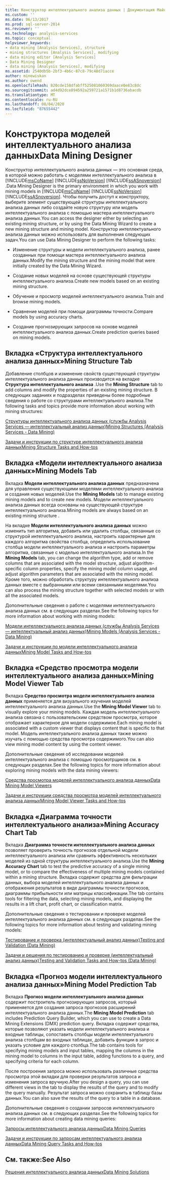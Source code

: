 ```yaml
---
title: Конструктор интеллектуального анализа данных | Документация Майкрософт
ms.custom: ''
ms.date: 06/13/2017
ms.prod: sql-server-2014
ms.reviewer: ''
ms.technology: analysis-services
ms.topic: conceptual
helpviewer_keywords:
- data mining [Analysis Services], structure
- mining structures [Analysis Services], modifying
- data mining editor [Analysis Services]
- Data Mining Designer
- data mining [Analysis Services], modifying
ms.assetid: 2540db5b-2bf3-4b6c-87c8-79c48d71acce
author: minewiskan
ms.author: owend
ms.openlocfilehash: 820cde158dfabff525081060369daace0e83c8dc
ms.sourcegitcommit: ad4d92dce894592a259721a1571b1d8736abacdb
ms.translationtype: MT
ms.contentlocale: ru-RU
ms.lasthandoff: 08/04/2020
ms.locfileid: "87655442"
---
```

# <a name="data-mining-designer"></a><span data-ttu-id="9a835-102">Конструктора моделей интеллектуального анализа данных</span><span class="sxs-lookup"><span data-stu-id="9a835-102">Data Mining Designer</span></span>
  <span data-ttu-id="9a835-103">Конструктор интеллектуального анализа данных — это основная среда, в которой можно работать с моделями интеллектуального анализа в [!INCLUDE[msCoName](../../includes/msconame-md.md)] [!INCLUDE[ssNoVersion](../../includes/ssnoversion-md.md)] [!INCLUDE[ssASnoversion](../../includes/ssasnoversion-md.md)] .</span><span class="sxs-lookup"><span data-stu-id="9a835-103">Data Mining Designer is the primary environment in which you work with mining models in [!INCLUDE[msCoName](../../includes/msconame-md.md)] [!INCLUDE[ssNoVersion](../../includes/ssnoversion-md.md)] [!INCLUDE[ssASnoversion](../../includes/ssasnoversion-md.md)].</span></span> <span data-ttu-id="9a835-104">Чтобы получить доступ к конструктору, выберите элемент существующей структуры интеллектуального анализа данных либо создайте новую структуру или модель интеллектуального анализа с помощью мастера интеллектуального анализа данных.</span><span class="sxs-lookup"><span data-stu-id="9a835-104">You can access the designer either by selecting an existing mining structure, or by using the Data Mining Wizard to create a new mining structure and mining model.</span></span> <span data-ttu-id="9a835-105">Конструктор интеллектуального анализа данных можно использовать для выполнения следующих задач.</span><span class="sxs-lookup"><span data-stu-id="9a835-105">You can use Data Mining Designer to perform the following tasks:</span></span>  
  
-   <span data-ttu-id="9a835-106">Изменение структуры и модели интеллектуального анализа, ранее созданных при помощи мастера интеллектуального анализа данных.</span><span class="sxs-lookup"><span data-stu-id="9a835-106">Modify the mining structure and the mining model that were initially created by the Data Mining Wizard.</span></span>  
  
-   <span data-ttu-id="9a835-107">Создание новых моделей на основе существующей структуры интеллектуального анализа.</span><span class="sxs-lookup"><span data-stu-id="9a835-107">Create new models based on an existing mining structure.</span></span>  
  
-   <span data-ttu-id="9a835-108">Обучение и просмотр моделей интеллектуального анализа.</span><span class="sxs-lookup"><span data-stu-id="9a835-108">Train and browse mining models.</span></span>  
  
-   <span data-ttu-id="9a835-109">Сравнение моделей при помощи диаграммы точности.</span><span class="sxs-lookup"><span data-stu-id="9a835-109">Compare models by using accuracy charts.</span></span>  
  
-   <span data-ttu-id="9a835-110">Создание прогнозирующих запросов на основе моделей интеллектуального анализа данных.</span><span class="sxs-lookup"><span data-stu-id="9a835-110">Create prediction queries based on mining models.</span></span>  
  
## <a name="mining-structure-tab"></a><span data-ttu-id="9a835-111">Вкладка «Структура интеллектуального анализа данных»</span><span class="sxs-lookup"><span data-stu-id="9a835-111">Mining Structure Tab</span></span>  
 <span data-ttu-id="9a835-112">Добавление столбцов и изменение свойств существующей структуры интеллектуального анализа данных производится на вкладке **Структура интеллектуального анализа** .</span><span class="sxs-lookup"><span data-stu-id="9a835-112">Use the **Mining Structure** tab to add columns and modify the properties of an existing mining structure.</span></span> <span data-ttu-id="9a835-113">В следующих заданиях и подразделах приведены более подробные сведения о работе со структурами интеллектуального анализа.</span><span class="sxs-lookup"><span data-stu-id="9a835-113">The following tasks and topics provide more information about working with mining structures:</span></span>  
  
 [<span data-ttu-id="9a835-114">Структуры интеллектуального анализа данных (службы Analysis Services — интеллектуальный анализ данных)</span><span class="sxs-lookup"><span data-stu-id="9a835-114">Mining Structures &#40;Analysis Services - Data Mining&#41;</span></span>](mining-structures-analysis-services-data-mining.md)  
  
 [<span data-ttu-id="9a835-115">Задачи и инструкции по структуре интеллектуального анализа данных</span><span class="sxs-lookup"><span data-stu-id="9a835-115">Mining Structure Tasks and How-tos</span></span>](mining-structure-tasks-and-how-tos.md)  
  
## <a name="mining-models-tab"></a><span data-ttu-id="9a835-116">Вкладка «Модели интеллектуального анализа данных»</span><span class="sxs-lookup"><span data-stu-id="9a835-116">Mining Models Tab</span></span>  
 <span data-ttu-id="9a835-117">Вкладка **Модели интеллектуального анализа данных** предназначена для управления существующими моделями интеллектуального анализа и создания новых моделей.</span><span class="sxs-lookup"><span data-stu-id="9a835-117">Use the **Mining Models** tab to manage existing mining models and to create new models.</span></span> <span data-ttu-id="9a835-118">Модели интеллектуального анализа данных всегда основаны на существующей структуре интеллектуального анализа.</span><span class="sxs-lookup"><span data-stu-id="9a835-118">Mining models are always based on an existing mining structure .</span></span>  
  
 <span data-ttu-id="9a835-119">На вкладке **Модели интеллектуального анализа данных** можно изменить тип алгоритма, добавить или удалить столбцы, связанные со структурой интеллектуального анализа, настроить характерные для каждого алгоритма свойства столбца, определить использование столбца модели интеллектуального анализа и настроить параметры алгоритма, связанные с моделью интеллектуального анализа.</span><span class="sxs-lookup"><span data-stu-id="9a835-119">In the **Mining Models** tab, you can change the algorithm type, add or remove columns that are associated with the model structure, adjust algorithm-specific column properties, specify the mining model column usage, and adjust algorithm parameters that are associated with the mining model.</span></span> <span data-ttu-id="9a835-120">Кроме того, можно обработать структуру интеллектуального анализа данных вместе с выбранными или всеми связанными моделями.</span><span class="sxs-lookup"><span data-stu-id="9a835-120">You can also process the mining structure together with selected models or with all the associated models.</span></span>  
  
 <span data-ttu-id="9a835-121">Дополнительные сведения о работе с моделями интеллектуального анализа данных см. в следующих разделах.</span><span class="sxs-lookup"><span data-stu-id="9a835-121">See the following topics for more information about working with mining models:</span></span>  
  
 [<span data-ttu-id="9a835-122">Модели интеллектуального анализа данных (службы Analysis Services — интеллектуальный анализ данных)</span><span class="sxs-lookup"><span data-stu-id="9a835-122">Mining Models &#40;Analysis Services - Data Mining&#41;</span></span>](mining-models-analysis-services-data-mining.md)  
  
 [<span data-ttu-id="9a835-123">Задачи и инструкции по модели интеллектуального анализа данных</span><span class="sxs-lookup"><span data-stu-id="9a835-123">Mining Model Tasks and How-tos</span></span>](mining-model-tasks-and-how-tos.md)  
  
## <a name="mining-model-viewer-tab"></a><span data-ttu-id="9a835-124">Вкладка «Средство просмотра модели интеллектуального анализа данных»</span><span class="sxs-lookup"><span data-stu-id="9a835-124">Mining Model Viewer Tab</span></span>  
 <span data-ttu-id="9a835-125">Вкладка **Средство просмотра модели интеллектуального анализа данных** применяется для визуального изучения моделей интеллектуального анализа данных.</span><span class="sxs-lookup"><span data-stu-id="9a835-125">Use the **Mining Model Viewer** tab to visually explore your mining models.</span></span> <span data-ttu-id="9a835-126">Каждая модель интеллектуального анализа связана с пользовательским средством просмотра, которое отображает характерное для модели содержимое.</span><span class="sxs-lookup"><span data-stu-id="9a835-126">Each mining model is associated with a custom viewer that displays content that is specific to that model.</span></span> <span data-ttu-id="9a835-127">Модель интеллектуального анализа данных также можно изучать с помощью средства просмотра содержимого.</span><span class="sxs-lookup"><span data-stu-id="9a835-127">You can also view mining model content by using the content viewer.</span></span>  
  
 <span data-ttu-id="9a835-128">Дополнительные сведения об исследовании моделей интеллектуального анализа с помощью просмотрщиков см. в следующих разделах.</span><span class="sxs-lookup"><span data-stu-id="9a835-128">See the following topics for more information about exploring mining models with the data mining viewers:</span></span>  
  
 [<span data-ttu-id="9a835-129">Средства просмотра моделей интеллектуального анализа данных</span><span class="sxs-lookup"><span data-stu-id="9a835-129">Data Mining Model Viewers</span></span>](data-mining-model-viewers.md)  
  
 [<span data-ttu-id="9a835-130">Задачи и инструкции средства просмотра моделей интеллектуального анализа данных</span><span class="sxs-lookup"><span data-stu-id="9a835-130">Mining Model Viewer Tasks and How-tos</span></span>](mining-model-viewer-tasks-and-how-tos.md)  
  
## <a name="mining-accuracy-chart-tab"></a><span data-ttu-id="9a835-131">Вкладка «Диаграмма точности интеллектуального анализа»</span><span class="sxs-lookup"><span data-stu-id="9a835-131">Mining Accuracy Chart Tab</span></span>  
 <span data-ttu-id="9a835-132">Вкладка **Диаграмма точности интеллектуального анализа данных** позволяет проверить точность прогнозов отдельной модели интеллектуального анализа или сравнить эффективность нескольких моделей из одной структуры интеллектуального анализа.</span><span class="sxs-lookup"><span data-stu-id="9a835-132">Use the **Mining Accuracy Chart** tab to test the predictive accuracy of a single mining model, or to compare the effectiveness of multiple mining models contained within a mining structure.</span></span> <span data-ttu-id="9a835-133">Вкладка содержит средства для фильтрации данных, выбора моделей интеллектуального анализа данных и отображения результатов в виде диаграммы точности прогнозов, диаграммы прибыльности или матрицы классификации.</span><span class="sxs-lookup"><span data-stu-id="9a835-133">The tab contains tools for filtering the data, selecting mining models, and displaying the results in a lift chart, profit chart, or classification matrix.</span></span>  
  
 <span data-ttu-id="9a835-134">Дополнительные сведения о тестировании и проверке моделей интеллектуального анализа данных см. в следующих разделах.</span><span class="sxs-lookup"><span data-stu-id="9a835-134">See the following topics for more information about testing and validating mining models:</span></span>  
  
 [<span data-ttu-id="9a835-135">Тестирование и проверка (интеллектуальный анализ данных)</span><span class="sxs-lookup"><span data-stu-id="9a835-135">Testing and Validation &#40;Data Mining&#41;</span></span>](testing-and-validation-data-mining.md)  
  
 [<span data-ttu-id="9a835-136">Задачи и решения по тестированию и проверке (интеллектуальный анализ данных)</span><span class="sxs-lookup"><span data-stu-id="9a835-136">Testing and Validation Tasks and How-tos &#40;Data Mining&#41;</span></span>](testing-and-validation-tasks-and-how-tos-data-mining.md)  
  
## <a name="mining-model-prediction-tab"></a><span data-ttu-id="9a835-137">Вкладка «Прогноз модели интеллектуального анализа данных»</span><span class="sxs-lookup"><span data-stu-id="9a835-137">Mining Model Prediction Tab</span></span>  
 <span data-ttu-id="9a835-138">Вкладка **Прогноз модели интеллектуального анализа данных** содержит построитель прогнозирующих запросов, который применяется для создания запроса прогнозов расширений интеллектуального анализа данных.</span><span class="sxs-lookup"><span data-stu-id="9a835-138">The **Mining Model Prediction** tab includes Prediction Query Builder, which you can use to create a Data Mining Extensions (DMX) prediction query.</span></span> <span data-ttu-id="9a835-139">Вкладка содержит средства, которые позволяют указать модели интеллектуального анализа и входные таблицы, сопоставить столбцы модели интеллектуального анализа столбцам во входных таблицах, добавить функции в запрос и указать условие для каждого столбца.</span><span class="sxs-lookup"><span data-stu-id="9a835-139">The tab contains tools for specifying mining models and input tables, mapping the columns in the mining model to columns in the input table, adding functions to a query, and specifying criteria for each column.</span></span>  
  
 <span data-ttu-id="9a835-140">После построения запроса можно использовать различные средства просмотра этой вкладки для проверки результатов запроса и изменения запроса вручную.</span><span class="sxs-lookup"><span data-stu-id="9a835-140">After you design a query, you can use different views in the tab to display the results of the query and to modify the query manually.</span></span> <span data-ttu-id="9a835-141">Результат запроса можно сохранить в таблицу базы данных.</span><span class="sxs-lookup"><span data-stu-id="9a835-141">You can also save the results of the query to a table in a database.</span></span>  
  
 <span data-ttu-id="9a835-142">Дополнительные сведения о создании запросов интеллектуального анализа данных см. в следующих разделах.</span><span class="sxs-lookup"><span data-stu-id="9a835-142">See the following topics for more information about creating data mining queries:</span></span>  
  
 [<span data-ttu-id="9a835-143">Запросы интеллектуального анализа данных</span><span class="sxs-lookup"><span data-stu-id="9a835-143">Data Mining Queries</span></span>](data-mining-queries.md)  
  
 [<span data-ttu-id="9a835-144">Задачи и инструкции по запросам интеллектуального анализа данных</span><span class="sxs-lookup"><span data-stu-id="9a835-144">Data Mining Query Tasks and How-tos</span></span>](data-mining-query-tasks-and-how-tos.md)  
  
## <a name="see-also"></a><span data-ttu-id="9a835-145">См. также:</span><span class="sxs-lookup"><span data-stu-id="9a835-145">See Also</span></span>  
 [<span data-ttu-id="9a835-146">Решения интеллектуального анализа данных</span><span class="sxs-lookup"><span data-stu-id="9a835-146">Data Mining Solutions</span></span>](data-mining-solutions.md)  
  
  
